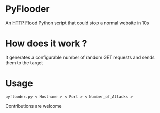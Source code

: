 # PyFlooder
An [HTTP Flood](https://en.m.wikipedia.org/wiki/HTTP_Flood) Python script that could stop a normal website in 10s

# How does it work ?
It generates a configurable number of random GET requests and sends them to the target

# Usage

```
pyflooder.py < Hostname > < Port > < Number_of_Attacks >
```

Contributions are welcome